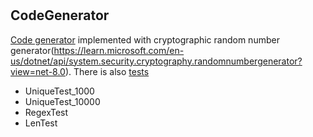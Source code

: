 #

## CodeGenerator

[Code generator](/CodeGenerator/Helpers.cs) implemented with cryptographic random number generator(<https://learn.microsoft.com/en-us/dotnet/api/system.security.cryptography.randomnumbergenerator?view=net-8.0>). There is also [tests](/CodeGenerator/Helpers.Test.cs)

- UniqueTest_1000
- UniqueTest_10000
- RegexTest
- LenTest
